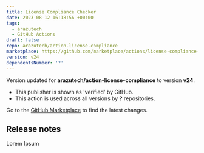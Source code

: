 ```yaml
---
title: License Compliance Checker
date: 2023-08-12 16:18:56 +00:00
tags:
  - arazutech
  - GitHub Actions
draft: false
repo: arazutech/action-license-compliance
marketplace: https://github.com/marketplace/actions/license-compliance-checker
version: v24
dependentsNumber: '?'
---
```



Version updated for **arazutech/action-license-compliance** to version **v24**.
- This publisher is shown as 'verified' by GitHub.
- This action is used across all versions by **?** repositories.

Go to the [GitHub Marketplace](https://github.com/marketplace/actions/license-compliance-checker) to find the latest changes.

## Release notes

Lorem Ipsum
